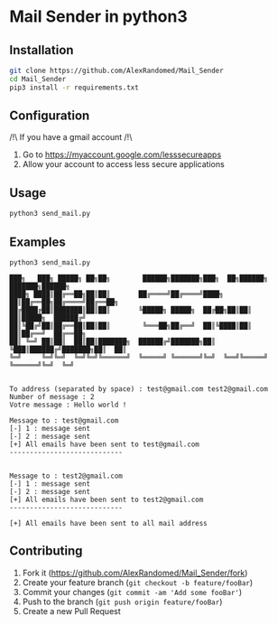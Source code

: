 # Mail Sender in python3

## Installation

```sh
git clone https://github.com/AlexRandomed/Mail_Sender
cd Mail_Sender
pip3 install -r requirements.txt
```

## Configuration

/!\ If you have a gmail account /!\

1. Go to <https://myaccount.google.com/lesssecureapps>
2. Allow your account to access less secure applications


## Usage

```sh
python3 send_mail.py
```

## Examples

```
python3 send_mail.py

███╗   ███╗ █████╗ ██╗██╗        ██████╗███████╗███╗  ██╗██████╗ ███████╗██████╗    
████╗ ████║██╔══██╗██║██║       ██╔════╝██╔════╝████╗ ██║██╔══██╗██╔════╝██╔══██╗  
██╔████╔██║███████║██║██║       ╚█████╗ █████╗  ██╔██╗██║██║  ██║█████╗  ██████╔╝  
██║╚██╔╝██║██╔══██║██║██║        ╚═══██╗██╔══╝  ██║╚████║██║  ██║██╔══╝  ██╔══██╗   
██║ ╚═╝ ██║██║  ██║██║███████╗  ██████╔╝███████╗██║ ╚███║██████╔╝███████╗██║  ██║ 
╚═╝     ╚═╝╚═╝  ╚═╝╚═╝╚══════╝  ╚═════╝ ╚══════╝╚═╝  ╚══╝╚═════╝ ╚══════╝╚═╝  ╚═╝  


To address (separated by space) : test@gmail.com test2@gmail.com
Number of message : 2
Votre message : Hello world !

Message to : test@gmail.com
[-] 1 : message sent
[-] 2 : message sent
[+] All emails have been sent to test@gmail.com 
----------------------------


Message to : test2@gmail.com
[-] 1 : message sent
[-] 2 : message sent
[+] All emails have been sent to test2@gmail.com 
----------------------------

[+] All emails have been sent to all mail address
```

## Contributing

1. Fork it (<https://github.com/AlexRandomed/Mail_Sender/fork>)
2. Create your feature branch (`git checkout -b feature/fooBar`)
3. Commit your changes (`git commit -am 'Add some fooBar'`)
4. Push to the branch (`git push origin feature/fooBar`)
5. Create a new Pull Request
